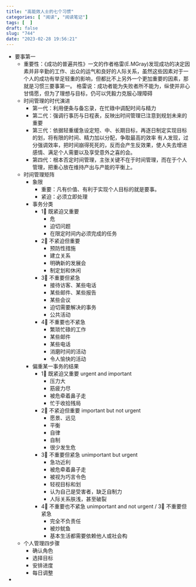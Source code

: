 ```yaml
---
title: "高能效人士的七个习惯"
categories: [ "阅读", "阅读笔记"]
tags: [  ]
draft: false
slug: "744"
date: "2023-02-28 19:56:21"
---
```



* 要事第一
  * 重要性：《成功的普遍共性》一文的作者格雷(E.MGray)发现成功的决定因素并非辛勤的工作、出众的运气和良好的人际关系，虽然这些因素对于一个人的成功有举足轻重的影响，但都比不上另外一个更加重要的因素，那就是习惯三要事第一。
    格雷说：成功者能为失败者所不能为，纵使并非心甘情愿，但为了理想与目标，仍可以凭毅力克服心理障碍
  * 时间管理的时代演进
    * 第一代：利用便条与备忘录，在忙碌中调配时间与精力
    * 第二代：强调行事历与日程表，反映出时间管理已注意到规划未来的重要
    * 第三代：依据轻重缓急设定短、中、长期目标，再逐日制定实现目标的划，将有限的时间、精力加以分配，争取最高的效率
      有人发现，过分强调效率，把时间崩得死死的，反而会产生反效果，使人失去增进感情、满足个人需要以及享受意外之喜的会。
    * 第四代：根本否定时间管理，主张关键不在于时间管理，而在于个人管理，把重心放在维持产出与产能的平衡上。
  * 时间管理矩阵
    * 象限
      * 重要：凡有价值、有利于实现个人目标的就是要事。
      * 紧迫：必须立即处理
    * 事务分类
      * 1⃣️ 既紧迫又重要
        * 危
        * 迫切问题
        * 在限定时间内必须完成的任务
      * 2⃣️ 不紧迫但重要
        * 预防性措施
        * 建立关系
        * 明确新的发展会
        * 制定划和休闲
      * 3⃣️ 不重要但紧急
        * 接待访客、某些电话
        * 某些邮件、某些报告
        * 某些会议
        * 迫切需要解决的事务
        * 公共活动
      * 4⃣️ 不重要也不紧急
        * 繁琐忙碌的工作
        * 某些邮件
        * 某些电话
        * 消磨时间的活动
        * 令人愉快的活动
    * 偏重某一事务的结果
      * 1⃣️ 既紧迫又重要 urgent and important
        * 压力大
        * 筋疲力尽
        * 被危牵着鼻子走
        * 忙于收拾残局
      * 2⃣️ 不紧迫但重要 important but not urgent
        * 愿景、远见
        * 平衡
        * 自律
        * 自制
        * 很少发生危
      * 3⃣️ 不重要但紧急 unimportant but urgent
        * 急功近利
        * 被危牵着鼻子走
        * 被视为巧言令色
        * 轻视目标和划
        * 认为自己是受害者，缺乏自制力
        * 人际关系肤浅，甚至破裂
      * 4⃣️ 不重要也不紧急 unimportant and not urgent / 3⃣️ 不重要但紧急
        * 完全不负责任
        * 被炒鱿鱼
        * 基本生活都需要依赖他人或社会构
  * 个人管理四步骤
    * 确认角色
    * 选择目标
    * 安排进度
    * 每日调整
* 



